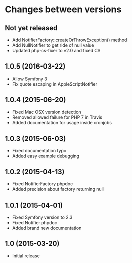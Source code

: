 # Changes between versions

## Not yet released

* Add NotifierFactory::createOrThrowException() method
* Add NullNotifier to get ride of null value
* Updated php-cs-fixer to v2.0 and fixed CS

## 1.0.5 (2016-03-22)

* Allow Symfony 3
* Fix quote escaping in AppleScriptNotifier

## 1.0.4 (2015-06-20)

* Fixed Mac OSX version detection
* Removed allowed failure for PHP 7 in Travis
* Added documentation for usage inside cronjobs

## 1.0.3 (2015-06-03)

* Fixed documentation typo
* Added easy example debugging

## 1.0.2 (2015-04-13)

* Fixed NotifierFactory phpdoc
* Added precision about factory returning null

## 1.0.1 (2015-04-01)

* Fixed Symfony version to 2.3
* Fixed Notifier phpdoc
* Added brand new documentation

## 1.0 (2015-03-20)

* Initial release
